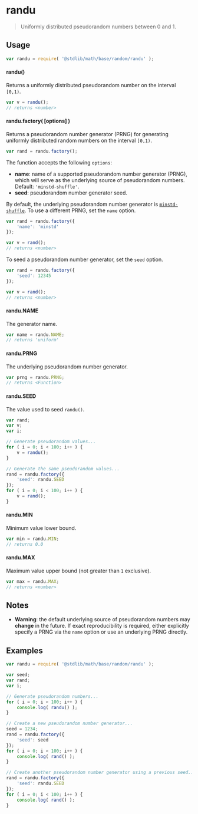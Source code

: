 # randu

> Uniformly distributed pseudorandom numbers between 0 and 1.


<section class="usage">

## Usage

``` javascript
var randu = require( '@stdlib/math/base/random/randu' );
```

#### randu()

Returns a uniformly distributed pseudorandom number on the interval `[0,1)`.

``` javascript
var v = randu();
// returns <number>
```

#### randu.factory( \[options\] )

Returns a pseudorandom number generator (PRNG) for generating uniformly distributed random numbers on the interval `[0,1)`.

``` javascript
var rand = randu.factory();
```

The function accepts the following `options`:

* __name__: name of a supported pseudorandom number generator (PRNG), which will serve as the underlying source of pseudorandom numbers. Default: `'minstd-shuffle'`.
* __seed__: pseudorandom number generator seed.

By default, the underlying pseudorandom number generator is [`minstd-shuffle`][@stdlib/math/base/random/minstd-shuffle]. To use a different PRNG, set the `name` option.

``` javascript
var rand = randu.factory({
    'name': 'minstd'
});

var v = rand();
// returns <number>
```

To seed a pseudorandom number generator, set the `seed` option.

``` javascript
var rand = randu.factory({
    'seed': 12345
});

var v = rand();
// returns <number>
```

#### randu.NAME

The generator name.

``` javascript
var name = randu.NAME;
// returns 'uniform'
```

#### randu.PRNG

The underlying pseudorandom number generator.

``` javascript
var prng = randu.PRNG;
// returns <Function>
```

#### randu.SEED

The value used to seed `randu()`.

``` javascript
var rand;
var v;
var i;

// Generate pseudorandom values...
for ( i = 0; i < 100; i++ ) {
    v = randu();
}

// Generate the same pseudorandom values...
rand = randu.factory({
    'seed': randu.SEED
});
for ( i = 0; i < 100; i++ ) {
    v = rand();
}
```

#### randu.MIN

Minimum value lower bound.

``` javascript
var min = randu.MIN;
// returns 0.0
```


#### randu.MAX

Maximum value upper bound (not greater than `1` exclusive).

``` javascript
var max = randu.MAX;
// returns <number>
```

</section>

<!-- /.usage -->


<section class="notes">

## Notes

* __Warning__: the default underlying source of pseudorandom numbers may __change__ in the future. If exact reproducibility is required, either explicitly specify a PRNG via the `name` option or use an underlying PRNG directly.

</section>

<!-- /.notes -->


<section class="examples">

## Examples

``` javascript
var randu = require( '@stdlib/math/base/random/randu' );

var seed;
var rand;
var i;

// Generate pseudorandom numbers...
for ( i = 0; i < 100; i++ ) {
    console.log( randu() );
}

// Create a new pseudorandom number generator...
seed = 1234;
rand = randu.factory({
    'seed': seed
});
for ( i = 0; i < 100; i++ ) {
    console.log( rand() );
}

// Create another pseudorandom number generator using a previous seed...
rand = randu.factory({
    'seed': randu.SEED
});
for ( i = 0; i < 100; i++ ) {
    console.log( rand() );
}
```

</section>

<!-- /.examples -->


<section class="links">

[@stdlib/math/base/random/minstd-shuffle]: https://github.com/stdlib-js/stdlib

</section>

<!-- /.links -->
